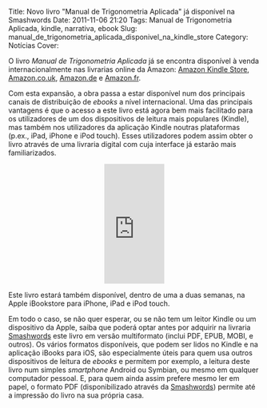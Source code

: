 Title: Novo livro "Manual de Trigonometria Aplicada" já disponível na Smashwords
Date: 2011-11-06 21:20
Tags: Manual de Trigonometria Aplicada, kindle, narrativa, ebook
Slug:  manual_de_trigonometria_aplicada_disponivel_na_kindle_store
Category: Notícias
Cover: 


O livro *Manual de Trigonometria Aplicada* já se encontra disponível à venda internacionalmente nas livrarias online da Amazon: [Amazon Kindle Store](http://www.amazon.com/dp/B0063ULBKO), [Amazon.co.uk](http://www.amazon.co.uk/dp/B0063ULBKO), [Amazon.de](http://www.amazon.de/dp/B0063ULBKO) e [Amazon.fr](http://www.amazon.fr/dp/B0063ULBKO). 

Com esta expansão, a obra passa a estar disponível num dos principais canais de distribuição de *ebooks* a nível internacional. Uma das principais vantagens é que o acesso a este livro está agora bem mais facilitado para os utilizadores de um dos dispositivos de leitura mais populares (Kindle), mas também nos utilizadores da aplicação Kindle noutras plataformas (p.ex., iPad, iPhone e iPod touch). Esses utilizadores podem assim obter o livro através de uma livraria digital com cuja interface já estarão mais familiarizados.

<center>
<iframe src="http://rcm.amazon.com/e/cm?lt1=_blank&bc1=000000&IS2=1&npa=1&bg1=FFFFFF&fc1=000000&lc1=0000FF&t=victodomin-20&o=1&p=8&l=as1&m=amazon&f=ifr&ref=tf_til&asins=B0063ULBKO" style="width:120px;height:240px;" scrolling="no" marginwidth="0" marginheight="0" frameborder="0"></iframe>
</center>

Este livro estará também disponível, dentro de uma a duas semanas, na Apple iBookstore para iPhone, iPad e iPod touch. 

Em todo o caso, se não quer esperar, ou se não tem um leitor Kindle ou um dispositivo da Apple, saiba que poderá optar antes por adquirir na livraria [Smashwords](http://www.smashwords.com/books/view/102148?ref=victordomingos) este livro em versão multiformato (inclui PDF, EPUB, MOBI, e outros). Os vários formatos disponíveis, que podem ser lidos no Kindle e na aplicação iBooks para iOS, são especialmente úteis para quem usa outros dispositivos de leitura de *ebooks* e permitem por exemplo, a leitura deste livro num simples *smartphone* Android ou Symbian, ou mesmo em qualquer computador pessoal. E, para quem ainda assim prefere mesmo ler em papel, o formato PDF (disponibilizado através da [Smashwords](http://www.smashwords.com/books/view/102148?ref=victordomingos)) permite até a impressão do livro na sua própria casa. 



